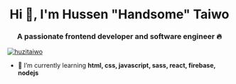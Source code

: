 <h1 align="center">Hi 👋, I'm Hussen "Handsome" Taiwo</h1>

<h3 align="center">A passionate frontend developer and software engineer 🔥</h3>

<p align="left"> <a href="https://github.com/ryo-ma/github-profile-trophy"><img src="https://github-profile-trophy.vercel.app/?username=huzitaiwo" alt="huzitaiwo" /></a> </p>

- 🌱 I’m currently learning **html, css, javascript, sass, react, firebase, nodejs**
